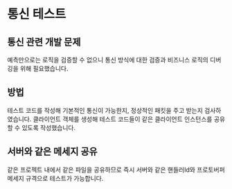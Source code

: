 # 통신 테스트

## 통신 관련 개발 문제
예측만으로는 로직을 검증할 수 없으니
통신 방식에 대한 검증과 비즈니스 로직의 디버깅을 위해 필요했습니다.

## 방법
테스트 코드를 작성해 기본적인 통신이 가능한지, 정상적인 패킷을 주고 받는지 검사하였습니다.
클라이언트 객체를 생성해 테스트 코드들이 같은 클라이언트 인스턴스를 공유할 수 있도록 작성했습니다.


## 서버와 같은 메세지 공유
같은 프로젝트 내에서 같은 파일을 공유하므로 즉시 서버와 같은 핸들러Id와 프로토버퍼 메세지 규격으로 테스트가 가능합니다.
